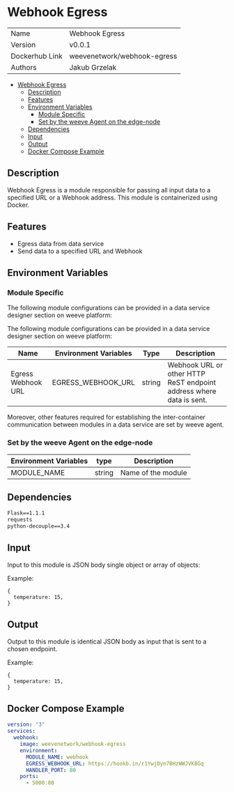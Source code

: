 # Webhook Egress

|                |                                   |
| -------------- | --------------------------------- |
| Name           | Webhook Egress                    |
| Version        | v0.0.1                            |
| Dockerhub Link | weevenetwork/webhook-egress       |
| Authors        | Jakub Grzelak                     |



- [Webhook Egress](#webhook-egress)
  - [Description](#description)
  - [Features](#features)
  - [Environment Variables](#environment-variables)
    - [Module Specific](#module-specific)
    - [Set by the weeve Agent on the edge-node](#set-by-the-weeve-agent-on-the-edge-node)
  - [Dependencies](#dependencies)
  - [Input](#input)
  - [Output](#output)
  - [Docker Compose Example](#docker-compose-example)


## Description

Webhook Egress is a module responsible for passing all input data to a specified URL or a Webhook address.
This module is containerized using Docker.


## Features

* Egress data from data service
* Send data to a specified URL and Webhook


## Environment Variables

### Module Specific

The following module configurations can be provided in a data service designer section on weeve platform:

The following module configurations can be provided in a data service designer section on weeve platform:


| Name                | Environment Variables | Type    | Description                                                          |
| ------------------- | --------------------- | ------- | -------------------------------------------------------------------- |
| Egress Webhook URL  | EGRESS_WEBHOOK_URL    | string  | Webhook URL or other HTTP ReST endpoint address where data is sent.  | 

Moreover, other features required for establishing the inter-container communication between modules in a data service are set by weeve agent.


### Set by the weeve Agent on the edge-node

| Environment Variables | type   | Description                            |
| --------------------- | ------ | -------------------------------------- |
| MODULE_NAME           | string | Name of the module                     |


## Dependencies

```txt
Flask==1.1.1
requests
python-decouple==3.4
```

## Input

Input to this module is JSON body single object or array of objects:

Example:
```node
{
  temperature: 15,
}
```

## Output

Output to this module is identical JSON body as input that is sent to a chosen endpoint.

Example:
```node
{
  temperature: 15,
}
```

## Docker Compose Example

```yml
version: "3"
services:
  webhook:
    image: weevenetwork/webhook-egress
    environment:
      MODULE_NAME: webhook
      EGRESS_WEBHOOK_URL: https://hookb.in/r1YwjDyn7BHzWWJVK8Gq
      HANDLER_PORT: 80
    ports:
      - 5000:80
```